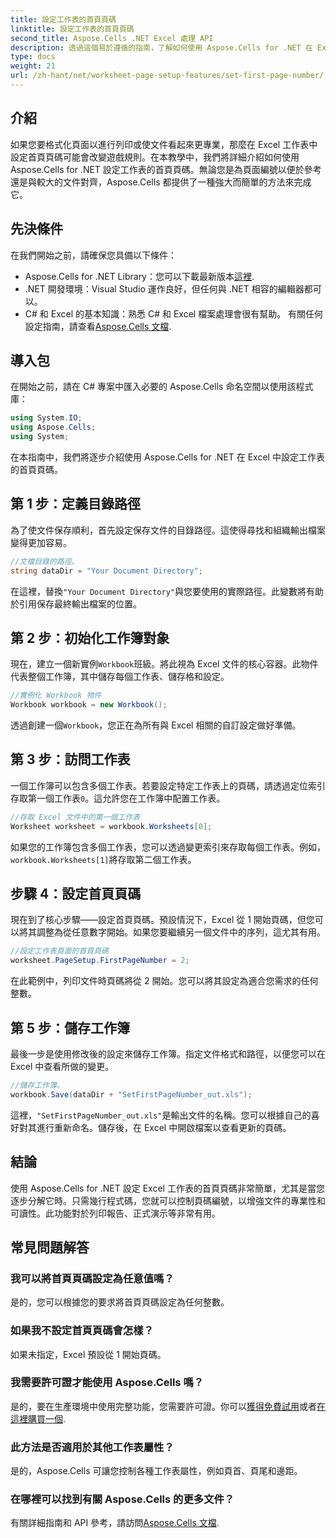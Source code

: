 ```yaml
---
title: 設定工作表的首頁頁碼
linktitle: 設定工作表的首頁頁碼
second_title: Aspose.Cells .NET Excel 處理 API
description: 透過這個易於遵循的指南，了解如何使用 Aspose.Cells for .NET 在 Excel 工作表中設定首頁頁碼。包含逐步說明。
type: docs
weight: 21
url: /zh-hant/net/worksheet-page-setup-features/set-first-page-number/
---
```

## 介紹
如果您要格式化頁面以進行列印或使文件看起來更專業，那麼在 Excel 工作表中設定首頁頁碼可能會改變遊戲規則。在本教學中，我們將詳細介紹如何使用 Aspose.Cells for .NET 設定工作表的首頁頁碼。無論您是為頁面編號以便於參考還是與較大的文件對齊，Aspose.Cells 都提供了一種強大而簡單的方法來完成它。
## 先決條件
在我們開始之前，請確保您具備以下條件：
-  Aspose.Cells for .NET Library：您可以下載最新版本[這裡](https://releases.aspose.com/cells/net/).
- .NET 開發環境：Visual Studio 運作良好，但任何與 .NET 相容的編輯器都可以。
- C# 和 Excel 的基本知識：熟悉 C# 和 Excel 檔案處理會很有幫助。
有關任何設定指南，請查看[Aspose.Cells 文檔](https://reference.aspose.com/cells/net/).
## 導入包
在開始之前，請在 C# 專案中匯入必要的 Aspose.Cells 命名空間以使用該程式庫：
```csharp
using System.IO;
using Aspose.Cells;
using System;
```
在本指南中，我們將逐步介紹使用 Aspose.Cells for .NET 在 Excel 中設定工作表的首頁頁碼。
## 第 1 步：定義目錄路徑
為了使文件保存順利，首先設定保存文件的目錄路徑。這使得尋找和組織輸出檔案變得更加容易。
```csharp
//文檔目錄的路徑。
string dataDir = "Your Document Directory";
```
在這裡，替換`"Your Document Directory"`與您要使用的實際路徑。此變數將有助於引用保存最終輸出檔案的位置。
## 第 2 步：初始化工作簿對象
現在，建立一個新實例`Workbook`班級。將此視為 Excel 文件的核心容器。此物件代表整個工作簿，其中儲存每個工作表、儲存格和設定。
```csharp
//實例化 Workbook 物件
Workbook workbook = new Workbook();
```
透過創建一個`Workbook`，您正在為所有與 Excel 相關的自訂設定做好準備。
## 第 3 步：訪問工作表
一個工作簿可以包含多個工作表。若要設定特定工作表上的頁碼，請透過定位索引存取第一個工作表`0`。這允許您在工作簿中配置工作表。
```csharp
//存取 Excel 文件中的第一個工作表
Worksheet worksheet = workbook.Worksheets[0];
```
如果您的工作簿包含多個工作表，您可以透過變更索引來存取每個工作表。例如，`workbook.Worksheets[1]`將存取第二個工作表。
## 步驟 4：設定首頁頁碼
現在到了核心步驟——設定首頁頁碼。預設情況下，Excel 從 1 開始頁碼，但您可以將其調整為從任意數字開始。如果您要繼續另一個文件中的序列，這尤其有用。
```csharp
//設定工作表頁面的首頁頁碼
worksheet.PageSetup.FirstPageNumber = 2;
```
在此範例中，列印文件時頁碼將從 2 開始。您可以將其設定為適合您需求的任何整數。
## 第 5 步：儲存工作簿
最後一步是使用修改後的設定來儲存工作簿。指定文件格式和路徑，以便您可以在 Excel 中查看所做的變更。
```csharp
//儲存工作簿。
workbook.Save(dataDir + "SetFirstPageNumber_out.xls");
```
這裡，`"SetFirstPageNumber_out.xls"`是輸出文件的名稱。您可以根據自己的喜好對其進行重新命名。儲存後，在 Excel 中開啟檔案以查看更新的頁碼。
## 結論
使用 Aspose.Cells for .NET 設定 Excel 工作表的首頁頁碼非常簡單，尤其是當您逐步分解它時。只需幾行程式碼，您就可以控制頁碼編號，以增強文件的專業性和可讀性。此功能對於列印報告、正式演示等非常有用。
## 常見問題解答
### 我可以將首頁頁碼設定為任意值嗎？  
是的，您可以根據您的要求將首頁頁碼設定為任何整數。
### 如果我不設定首頁頁碼會怎樣？  
如果未指定，Excel 預設從 1 開始頁碼。
### 我需要許可證才能使用 Aspose.Cells 嗎？  
是的，要在生產環境中使用完整功能，您需要許可證。你可以[獲得免費試用](https://releases.aspose.com/)或者[在這裡購買一個](https://purchase.aspose.com/buy).
### 此方法是否適用於其他工作表屬性？  
是的，Aspose.Cells 可讓您控制各種工作表屬性，例如頁首、頁尾和邊距。
### 在哪裡可以找到有關 Aspose.Cells 的更多文件？  
有關詳細指南和 API 參考，請訪問[Aspose.Cells 文檔](https://reference.aspose.com/cells/net/).
